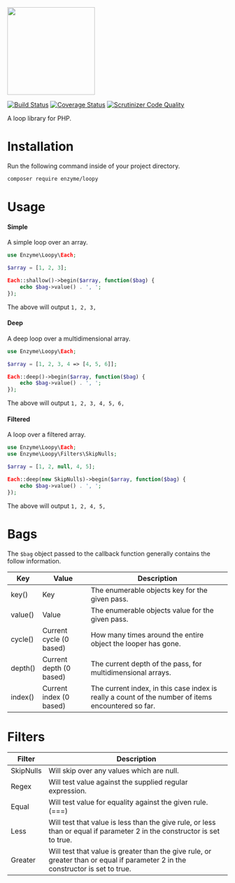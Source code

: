 <img src="https://cloud.githubusercontent.com/assets/2805249/11684981/4d6de34c-9ec1-11e5-97a1-2aee3eb0ab3b.png" width="200">

[![Build Status](https://travis-ci.org/enzyme/loopy.svg)](https://travis-ci.org/enzyme/loopy)
[![Coverage Status](https://coveralls.io/repos/enzyme/loopy/badge.svg?branch=master&service=github)](https://coveralls.io/github/enzyme/loopy?branch=master)
[![Scrutinizer Code Quality](https://scrutinizer-ci.com/g/enzyme/loopy/badges/quality-score.png?b=master)](https://scrutinizer-ci.com/g/enzyme/loopy/?branch=master)

A loop library for PHP.

# Installation

Run the following command inside of your project directory.

```bash
composer require enzyme/loopy
```

# Usage

#### Simple

A simple loop over an array.

```php
use Enzyme\Loopy\Each;

$array = [1, 2, 3];

Each::shallow()->begin($array, function($bag) {
    echo $bag->value() . ', ';
});
```

The above will output `1, 2, 3, `

#### Deep

A deep loop over a multidimensional array.

```php
use Enzyme\Loopy\Each;

$array = [1, 2, 3, 4 => [4, 5, 6]];

Each::deep()->begin($array, function($bag) {
    echo $bag->value() . ', ';
});
```

The above will output `1, 2, 3, 4, 5, 6, `

#### Filtered

A loop over a filtered array.

```php
use Enzyme\Loopy\Each;
use Enzyme\Loopy\Filters\SkipNulls;

$array = [1, 2, null, 4, 5];

Each::deep(new SkipNulls)->begin($array, function($bag) {
    echo $bag->value() . ', ';
});
```

The above will output `1, 2, 4, 5, `

# Bags

The `$bag` object passed to the callback function generally contains the follow information.

Key | Value | Description
----|-------|------------
key() | Key | The enumerable objects key for the given pass.
value() | Value | The enumerable objects value for the given pass.
cycle() | Current cycle (0 based) | How many times around the entire object the looper has gone.
depth() | Current depth (0 based) | The current depth of the pass, for multidimensional arrays.
index() | Current index (0 based) | The current index, in this case index is really a count of the number of items encountered so far.

# Filters

Filter | Description
-------|------------
SkipNulls | Will skip over any values which are null.
Regex | Will test value against the supplied regular expression.
Equal | Will test value for equality against the given rule. (===)
Less | Will test that value is less than the give rule, or less than or equal if parameter 2 in the constructor is set to true.
Greater | Will test that value is greater than the give rule, or greater than or equal if parameter 2 in the constructor is set to true.